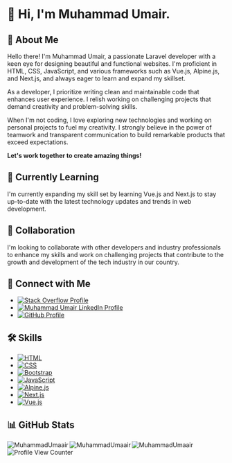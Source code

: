# 👋 Hi, I'm Muhammad Umair.

## 👀 About Me
Hello there! I'm Muhammad Umair, a passionate Laravel developer with a keen eye for designing beautiful and functional websites. I'm proficient in HTML, CSS, JavaScript, and various frameworks such as Vue.js, Alpine.js, and Next.js, and always eager to learn and expand my skillset.

As a developer, I prioritize writing clean and maintainable code that enhances user experience. I relish working on challenging projects that demand creativity and problem-solving skills.

When I'm not coding, I love exploring new technologies and working on personal projects to fuel my creativity. I strongly believe in the power of teamwork and transparent communication to build remarkable products that exceed expectations.

**Let's work together to create amazing things!**

## 🌱 Currently Learning
I'm currently expanding my skill set by learning Vue.js and Next.js to stay up-to-date with the latest technology updates and trends in web development.

## 💞️ Collaboration
I'm looking to collaborate with other developers and industry professionals to enhance my skills and work on challenging projects that contribute to the growth and development of the tech industry in our country.

## 🔗 Connect with Me
- [![Stack Overflow Profile](https://img.shields.io/badge/Stack%20Overflow-Profile-orange?style=flat-square&logo=stackoverflow)](https://stackoverflow.com/users/10623148/muhammad-umair)
- [![Muhammad Umair LinkedIn Profile](https://img.shields.io/badge/LinkedIn-Connect-blue?style=flat-square&logo=linkedin)](https://pk.linkedin.com/in/muhammad-umaair)
- [![GitHub Profile](https://img.shields.io/badge/GitHub-Profile-green?style=flat-square&logo=github)](https://github.com/MuhammadUmaair)

## 🛠️ Skills
- [![HTML](https://img.shields.io/badge/HTML-Expert-brightgreen?style=flat-square&logo=html5)](https://developer.mozilla.org/en-US/docs/Web/HTML)
- [![CSS](https://img.shields.io/badge/CSS-Expert-brightgreen?style=flat-square&logo=css3)](https://developer.mozilla.org/en-US/docs/Web/CSS)
- [![Bootstrap](https://img.shields.io/badge/Bootstrap-Expert-brightgreen?style=flat-square&logo=bootstrap)](https://getbootstrap.com/)
- [![JavaScript](https://img.shields.io/badge/JavaScript-Expert-brightgreen?style=flat-square&logo=javascript)](https://developer.mozilla.org/en-US/docs/Web/JavaScript)
- [![Alpine.js](https://img.shields.io/badge/Alpine.js-Proficient-brightgreen?style=flat-square&logo=alpine.js)](https://alpinejs.dev/)
- [![Next.js](https://img.shields.io/badge/Next.js-Learning-yellow?style=flat-square&logo=next.js)](https://nextjs.org/)
- [![Vue.js](https://img.shields.io/badge/Vue.js-Learning-yellow?style=flat-square&logo=vue.js)](https://vuejs.org/)

## 📊 GitHub Stats
<p>
  <img align="left" src="https://github-readme-stats.vercel.app/api?username=MuhammadUmaair&show_icons=true&theme=dark&hide_border=true&include_all_commits=false&count_private=false&locale=en&layout=compact" alt="MuhammadUmaair" />
</p>
<p>
  <img align="left" src="https://github-readme-stats.vercel.app/api/top-langs/?username=MuhammadUmaair&layout=compact&theme=dark&hide_border=true" alt="MuhammadUmaair" />
</p>
<p>
  <img align="left" src="https://github-readme-streak-stats.herokuapp.com/?username=MuhammadUmaair&layout=compact&theme=dark&hide_border=true" alt="MuhammadUmaair" />
</p>

![Profile View Counter](https://komarev.com/ghpvc/?username=MuhammadUmaair&base=1000&abbreviated=true)

